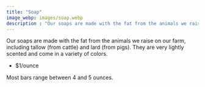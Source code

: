 ```yaml
---
title: "Soap"
image_webp: images/soap.webp
description : "Our soaps are made with the fat from the animals we raise on our farm, including tallow (from cattle) and lard (from pigs). They are very lightly scented and come in a variety of colors."
---
```


Our soaps are made with the fat from the animals we raise on our farm, including tallow (from cattle) and lard (from pigs). They are very lightly scented and come in a variety of colors.

- $1/ounce

Most bars range between 4 and 5 ounces.